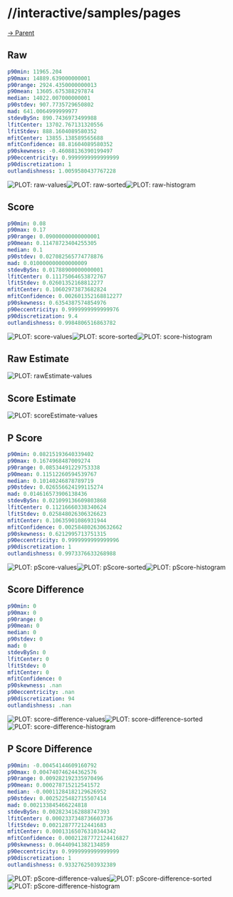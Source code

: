 
# //interactive/samples/pages

[→ Parent](../..)


## Raw


```yaml
p90min: 11965.204
p90max: 14889.639000000001
p90range: 2924.4350000000013
p90mean: 13605.675388297874
median: 14022.007000000001
p90stdev: 907.7735729650802
mad: 641.0064999999977
stdevBySn: 890.7436973499988
lfitCenter: 13702.767131320556
lfitStdev: 888.1604089580352
mfitCenter: 13855.138589565688
mfitConfidence: 88.81604089580352
p90skewness: -0.46088136390199497
p90eccentricity: 0.9999999999999999
p90discretization: 1
outlandishness: 1.0059580437767228

```

![PLOT: raw-values](./raw/values.svg)![PLOT: raw-sorted](./raw/sorted.svg)![PLOT: raw-histogram](./raw/histogram.svg)
## Score


```yaml
p90min: 0.08
p90max: 0.17
p90range: 0.09000000000000001
p90mean: 0.11478723404255305
median: 0.1
p90stdev: 0.027082565774778876
mad: 0.010000000000000009
stdevBySn: 0.01788900000000001
lfitCenter: 0.11175064653872767
lfitStdev: 0.02601352168812277
mfitCenter: 0.10602973873682824
mfitConfidence: 0.002601352168812277
p90skewness: 0.6354387574854976
p90eccentricity: 0.9999999999999976
p90discretization: 9.4
outlandishness: 0.9984806516863782

```

![PLOT: score-values](./score/values.svg)![PLOT: score-sorted](./score/sorted.svg)![PLOT: score-histogram](./score/histogram.svg)
## Raw Estimate

![PLOT: rawEstimate-values](./rawEstimate/values.svg)
## Score Estimate

![PLOT: scoreEstimate-values](./scoreEstimate/values.svg)
## P Score


```yaml
p90min: 0.08215193640339402
p90max: 0.1674968487009274
p90range: 0.08534491229753338
p90mean: 0.11512260594539767
median: 0.10140246878789719
p90stdev: 0.026556624199115274
mad: 0.014616573906138436
stdevBySn: 0.021099136609803868
lfitCenter: 0.11216660338340624
lfitStdev: 0.025848026306326623
mfitCenter: 0.10635901086931944
mfitConfidence: 0.002584802630632662
p90skewness: 0.6212995713751315
p90eccentricity: 0.9999999999999996
p90discretization: 1
outlandishness: 0.9973376633268988

```

![PLOT: pScore-values](./pScore/values.svg)![PLOT: pScore-sorted](./pScore/sorted.svg)![PLOT: pScore-histogram](./pScore/histogram.svg)
## Score Difference


```yaml
p90min: 0
p90max: 0
p90range: 0
p90mean: 0
median: 0
p90stdev: 0
mad: 0
stdevBySn: 0
lfitCenter: 0
lfitStdev: 0
mfitCenter: 0
mfitConfidence: 0
p90skewness: .nan
p90eccentricity: .nan
p90discretization: 94
outlandishness: .nan

```

![PLOT: score-difference-values](./score-difference/values.svg)![PLOT: score-difference-sorted](./score-difference/sorted.svg)![PLOT: score-difference-histogram](./score-difference/histogram.svg)
## P Score Difference


```yaml
p90min: -0.00454144609160792
p90max: 0.004740746244362576
p90range: 0.009282192335970496
p90mean: 0.000278715212541572
median: -0.00011284182129626952
p90stdev: 0.0025225482715507414
mad: 0.002133845466224818
stdevBySn: 0.0028234162888747393
lfitCenter: 0.0002337348736603736
lfitStdev: 0.002128777212441683
mfitCenter: 0.00013165076310344342
mfitConfidence: 0.00021287772124416827
p90skewness: 0.06440941382134859
p90eccentricity: 0.9999999999999999
p90discretization: 1
outlandishness: 0.9332762503932389

```

![PLOT: pScore-difference-values](./pScore-difference/values.svg)![PLOT: pScore-difference-sorted](./pScore-difference/sorted.svg)![PLOT: pScore-difference-histogram](./pScore-difference/histogram.svg)